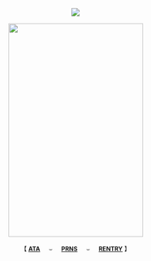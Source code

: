 <div align="center">
 
![](https://komarev.com/ghpvc/?username=bordIands&color=ff69b4&label=.ᐟ.ᐟ)

<img align="center" width="265" height="420" src="https://files.catbox.moe/qm3mu4.png">

<div align="center"> 
 
<sub>【 [**ATA**](https://crona.atabook.org/)⠀⠀⌣⠀⠀[**PRNS**](https://pronouns.cc/@lovethreat)⠀⠀⌣⠀⠀[**RENTRY**](https://rentry.co/saatorus) 】</sub>
